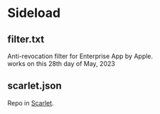 # Sideload
## filter.txt
Anti-revocation filter for Enterprise App by Apple.  
works on this 28th day of May, 2023

## scarlet.json
Repo in [Scarlet](https://usescarlet.com).
